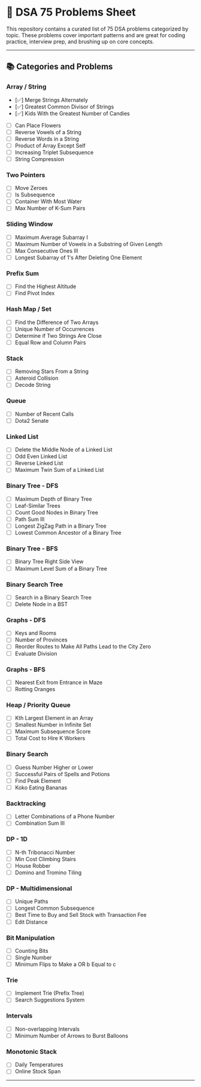 # 🧠 DSA 75 Problems Sheet

This repository contains a curated list of 75 DSA problems categorized by topic. These problems cover important patterns and are great for coding practice, interview prep, and brushing up on core concepts.

---

## 📚 Categories and Problems

### Array / String
- [✅] Merge Strings Alternately  
- [✅] Greatest Common Divisor of Strings  
- [✅] Kids With the Greatest Number of Candies  
- [ ] Can Place Flowers  
- [ ] Reverse Vowels of a String  
- [ ] Reverse Words in a String  
- [ ] Product of Array Except Self  
- [ ] Increasing Triplet Subsequence  
- [ ] String Compression  

### Two Pointers
- [ ] Move Zeroes  
- [ ] Is Subsequence  
- [ ] Container With Most Water  
- [ ] Max Number of K-Sum Pairs  

### Sliding Window
- [ ] Maximum Average Subarray I  
- [ ] Maximum Number of Vowels in a Substring of Given Length  
- [ ] Max Consecutive Ones III  
- [ ] Longest Subarray of 1's After Deleting One Element  

### Prefix Sum
- [ ] Find the Highest Altitude  
- [ ] Find Pivot Index  

### Hash Map / Set
- [ ] Find the Difference of Two Arrays  
- [ ] Unique Number of Occurrences  
- [ ] Determine if Two Strings Are Close  
- [ ] Equal Row and Column Pairs  

### Stack
- [ ] Removing Stars From a String  
- [ ] Asteroid Collision  
- [ ] Decode String  

### Queue
- [ ] Number of Recent Calls  
- [ ] Dota2 Senate  

### Linked List
- [ ] Delete the Middle Node of a Linked List  
- [ ] Odd Even Linked List  
- [ ] Reverse Linked List  
- [ ] Maximum Twin Sum of a Linked List  

### Binary Tree - DFS
- [ ] Maximum Depth of Binary Tree  
- [ ] Leaf-Similar Trees  
- [ ] Count Good Nodes in Binary Tree  
- [ ] Path Sum III  
- [ ] Longest ZigZag Path in a Binary Tree  
- [ ] Lowest Common Ancestor of a Binary Tree  

### Binary Tree - BFS
- [ ] Binary Tree Right Side View  
- [ ] Maximum Level Sum of a Binary Tree  

### Binary Search Tree
- [ ] Search in a Binary Search Tree  
- [ ] Delete Node in a BST  

### Graphs - DFS
- [ ] Keys and Rooms  
- [ ] Number of Provinces  
- [ ] Reorder Routes to Make All Paths Lead to the City Zero  
- [ ] Evaluate Division  

### Graphs - BFS
- [ ] Nearest Exit from Entrance in Maze  
- [ ] Rotting Oranges  

### Heap / Priority Queue
- [ ] Kth Largest Element in an Array  
- [ ] Smallest Number in Infinite Set  
- [ ] Maximum Subsequence Score  
- [ ] Total Cost to Hire K Workers  

### Binary Search
- [ ] Guess Number Higher or Lower  
- [ ] Successful Pairs of Spells and Potions  
- [ ] Find Peak Element  
- [ ] Koko Eating Bananas  

### Backtracking
- [ ] Letter Combinations of a Phone Number  
- [ ] Combination Sum III  

### DP - 1D
- [ ] N-th Tribonacci Number  
- [ ] Min Cost Climbing Stairs  
- [ ] House Robber  
- [ ] Domino and Tromino Tiling  

### DP - Multidimensional
- [ ] Unique Paths  
- [ ] Longest Common Subsequence  
- [ ] Best Time to Buy and Sell Stock with Transaction Fee  
- [ ] Edit Distance  

### Bit Manipulation
- [ ] Counting Bits  
- [ ] Single Number  
- [ ] Minimum Flips to Make a OR b Equal to c  

### Trie
- [ ] Implement Trie (Prefix Tree)  
- [ ] Search Suggestions System  

### Intervals
- [ ] Non-overlapping Intervals  
- [ ] Minimum Number of Arrows to Burst Balloons  

### Monotonic Stack
- [ ] Daily Temperatures  
- [ ] Online Stock Span  

---

